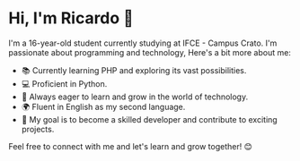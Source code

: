 # Hi, I'm Ricardo 👋

I'm a 16-year-old student currently studying at IFCE - Campus Crato. I'm passionate about programming and technology, Here's a bit more about me:

- 📚 Currently learning PHP and exploring its vast possibilities.
- 💻 Proficient in Python.
- 🌱 Always eager to learn and grow in the world of technology.
- 🌍 Fluent in English as my second language.
- 🎯 My goal is to become a skilled developer and contribute to exciting projects.

Feel free to connect with me and let's learn and grow together! 😊
